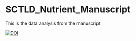 # SCTLD_Nutrient_Manuscript

This is the data analysis from the manuscript 


[![DOI](https://zenodo.org/badge/685665399.svg)](https://zenodo.org/doi/10.5281/zenodo.13651410)
